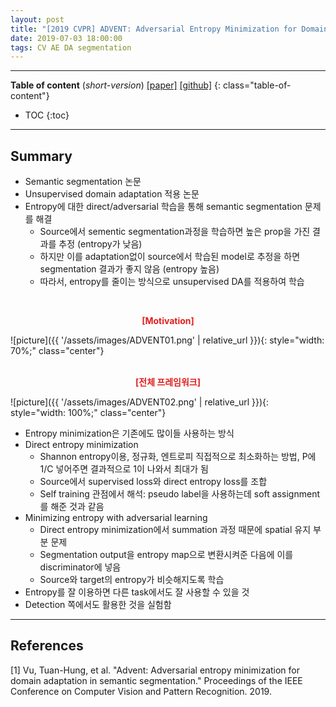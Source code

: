 ```yaml
---
layout: post
title: "[2019 CVPR] ADVENT: Adversarial Entropy Minimization for Domain Adaptation in Semantic Segmentation"
date: 2019-07-03 18:00:00
tags: CV AE DA segmentation
---
```


<!--more-->

---

**Table of content** (*short-version*)
[[paper]](http://openaccess.thecvf.com/content_CVPR_2019/papers/Vu_ADVENT_Adversarial_Entropy_Minimization_for_Domain_Adaptation_in_Semantic_Segmentation_CVPR_2019_paper.pdf) [[github]](https://github.com/valeoai/ADVENT)
{: class="table-of-content"}
* TOC
{:toc}

---

## Summary

- Semantic segmentation 논문
- Unsupervised domain adaptation 적용 논문
- Entropy에 대한 direct/adversarial 학습을 통해 semantic segmentation 문제를 해결
  - Source에서 sementic segmentation과정을 학습하면 높은 prop을 가진 결과를 추정 (entropy가 낮음)
  - 하지만 이를 adaptation없이 source에서 학습된 model로 추정을 하면 segmentation 결과가 좋지 않음 (entropy 높음)
  - 따라서, entropy를 줄이는 방식으로 unsupervised DA를 적용하여 학습
  

<br/>
<p align="center" style="color: #e01f1f; font-weight: bold;">[Motivation]</p>
![picture]({{ '/assets/images/ADVENT01.png' | relative_url }}){: style="width: 70%;" class="center"}
<br/>

<br/>
<p align="center" style="color: #e01f1f; font-weight: bold;">[전체 프레임워크]</p>
![picture]({{ '/assets/images/ADVENT02.png' | relative_url }}){: style="width: 100%;" class="center"}
<br/>


- Entropy minimization은 기존에도 많이들 사용하는 방식
- Direct entropy minimization
  - Shannon entropy이용, 정규화, 엔트로피 직접적으로 최소화하는 방법, P에 1/C 넣어주면 결과적으로 1이 나와서 최대가 됨
  - Source에서 supervised loss와 direct entropy loss를 조합
  - Self training 관점에서 해석:  pseudo label을 사용하는데 soft assignment를 해준 것과 같음
- Minimizing entropy with adversarial learning
  - Direct entropy minimization에서 summation 과정 때문에 spatial 유지 부분 문제
  - Segmentation output을 entropy map으로 변환시켜준 다음에 이를 discriminator에 넣음
  - Source와 target의 entropy가 비슷해지도록 학습
- Entropy를 잘 이용하면 다른 task에서도 잘 사용할 수 있을 것
- Detection 쪽에서도 활용한 것을 실험함

---


## References

[1] Vu, Tuan-Hung, et al. "Advent: Adversarial entropy minimization for domain adaptation in semantic segmentation." Proceedings of the IEEE Conference on Computer Vision and Pattern Recognition. 2019.
